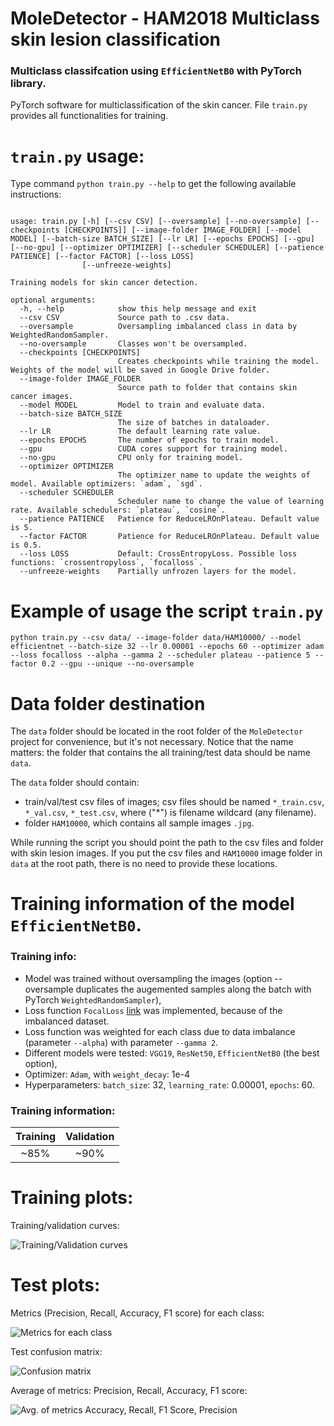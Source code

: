 # MoleDetector - HAM2018 Multiclass skin lesion classification


### Multiclass classifcation using `EfficientNetB0` with PyTorch library.


PyTorch software for multiclassification of the skin cancer.
File `train.py` provides all functionalities for training.

# `train.py` usage:

Type command `python train.py --help` to get the following available instructions:

```

usage: train.py [-h] [--csv CSV] [--oversample] [--no-oversample] [--checkpoints [CHECKPOINTS]] [--image-folder IMAGE_FOLDER] [--model MODEL] [--batch-size BATCH_SIZE] [--lr LR] [--epochs EPOCHS] [--gpu] [--no-gpu] [--optimizer OPTIMIZER] [--scheduler SCHEDULER] [--patience PATIENCE] [--factor FACTOR] [--loss LOSS]
                [--unfreeze-weights]

Training models for skin cancer detection.

optional arguments:
  -h, --help            show this help message and exit
  --csv CSV             Source path to .csv data.
  --oversample          Oversampling imbalanced class in data by WeightedRandomSampler.
  --no-oversample       Classes won't be oversampled.
  --checkpoints [CHECKPOINTS]
                        Creates checkpoints while training the model. Weights of the model will be saved in Google Drive folder.
  --image-folder IMAGE_FOLDER
                        Source path to folder that contains skin cancer images.
  --model MODEL         Model to train and evaluate data.
  --batch-size BATCH_SIZE
                        The size of batches in dataloader.
  --lr LR               The default learning rate value.
  --epochs EPOCHS       The number of epochs to train model.
  --gpu                 CUDA cores support for training model.
  --no-gpu              CPU only for training model.
  --optimizer OPTIMIZER
                        The optimizer name to update the weights of model. Available optimizers: `adam`, `sgd`.
  --scheduler SCHEDULER
                        Scheduler name to change the value of learning rate. Available schedulers: `plateau`, `cosine`.
  --patience PATIENCE   Patience for ReduceLROnPlateau. Default value is 5.
  --factor FACTOR       Patience for ReduceLROnPlateau. Default value is 0.5.
  --loss LOSS           Default: CrossEntropyLoss. Possible loss functions: `crossentropyloss`, `focalloss`.
  --unfreeze-weights    Partially unfrozen layers for the model.

```

# Example of usage the script `train.py`


```
python train.py --csv data/ --image-folder data/HAM10000/ --model efficientnet --batch-size 32 --lr 0.00001 --epochs 60 --optimizer adam --loss focalloss --alpha --gamma 2 --scheduler plateau --patience 5 --factor 0.2 --gpu --unique --no-oversample
```

# Data folder destination

The `data` folder should be located in the root folder of the `MoleDetector` project for convenience, but it's not necessary.
Notice that the name matters: the folder that contains the all training/test data should be name `data`.

The `data` folder should contain:
 * train/val/test csv files of images; csv files should be named `*_train.csv`, `*_val.csv`, `*_test.csv`, where ("\*\") is filename wildcard (any filename).
 * folder `HAM10000`, which contains all sample images `.jpg`.

While running the script you should point the path to the csv files and folder with skin lesion images.
If you put the csv files and `HAM10000` image folder in `data` at the root path, there is no need to provide these locations.

# Training information of the model `EfficientNetB0`.

### Training info:
 * Model was trained without oversampling the images (option --oversample duplicates the augemented samples along the batch with PyTorch `WeightedRandomSampler`),
 * Loss function `FocalLoss` [link](https://arxiv.org/abs/1708.02002v2) was implemented, because of the imbalanced dataset.
 * Loss function was weighted for each class due to data imbalance (parameter `--alpha`) with parameter `--gamma 2`.
 * Different models were tested: `VGG19`, `ResNet50`, `EfficientNetB0` (the best option),
 * Optimizer: `Adam`, with `weight_decay`: 1e-4
 * Hyperparameters: `batch_size`: 32, `learning_rate`: 0.00001, `epochs`: 60.

### Training information:

| Training | Validation |
|:--------:|:----------:|
| ~85%     |~90%        |


# Training plots:

Training/validation curves: 

![Training/Validation curves]()

# Test plots:

Metrics (Precision, Recall, Accuracy, F1 score) for each class:

![Metrics for each class]()

Test confusion matrix:

![Confusion matrix]()


Average of metrics: Precision, Recall, Accuracy, F1 score:

![Avg. of metrics Accuracy, Recall, F1 Score, Precision]()


